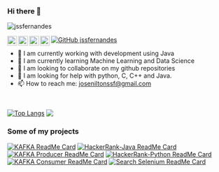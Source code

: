 ### Hi there 👋

<p align="left"> <img src="https://komarev.com/ghpvc/?username=jssfernandes&label=Views&color=blue&style=plastic" alt="jssfernandes" /> </p>

<a href="https://twitter.com/joseniltonssf">
  <img align="left" alt="Twitter" width="22px" src="https://cdn.jsdelivr.net/npm/simple-icons@v3/icons/twitter.svg" />
</a>
<a href="https://linkedin.com/in/jssfernandes">
  <img align="left" alt="Linkdein" width="22px" src="https://cdn.jsdelivr.net/npm/simple-icons@v3/icons/linkedin.svg" />
</a>
<a href="https://github.com/jssfernandes">
  <img align="left" alt="Github" width="22px" src="https://cdn.jsdelivr.net/npm/simple-icons@v3/icons/github.svg" />
</a>

<a href="https://instagram.com/jss.fernandes">
  <img align="left" alt="Instagram" width="22px" src="https://cdn.jsdelivr.net/npm/simple-icons@v3/icons/instagram.svg" />
</a>

<!--
<a href="https://www.facebook.com/">
  <img align="left" alt="Facebook" width="22px" src="https://cdn.jsdelivr.net/npm/simple-icons@v3/icons/facebook.svg" />
</a>
-->

[![GitHub jssfernandes](https://img.shields.io/github/followers/jssfernandes?label=follow&style=social)](https://github.com/jssfernandes)
<br/>

- 🔭 I am currently working with development using Java
- 🌱 I am currently learning Machine Learning and Data Science
- 👯 I am looking to collaborate on my github repositories
- 🤔 I am looking for help with python, C, C++ and Java.
- 📫 How to reach me: joseniltonssf@gmail.com

<br/>

[![Top Langs](https://github-readme-stats.vercel.app/api/top-langs/?username=jssfernandes&theme=merko)](https://github.com/jssfernandes)
<img align="top" src='https://github-readme-stats.vercel.app/api?username=jssfernandes&&show_icons=true&title_color=ffffff&icon_color=55E897&text_color=5EACE1&bg_color=151515'></img>

### Some of my projects

[![KAFKA ReadMe Card](https://github-readme-stats.vercel.app/api/pin/?username=jssfernandes&repo=spring-kafka-sample&show_owner=true&theme=dark)](https://github.com/jssfernandes/spring-kafka-sample)
[![HackerRank-Java ReadMe Card](https://github-readme-stats.vercel.app/api/pin/?username=jssfernandes&repo=HackerRank-Java&show_owner=true&theme=dracula)](https://github.com/jssfernandes/HackerRank-Java)
[![KAFKA Producer ReadMe Card](https://github-readme-stats.vercel.app/api/pin/?username=jssfernandes&repo=spring-kafka-producer-sample&show_owner=true&theme=tokyonight)](https://github.com/jssfernandes/spring-kafka-producer-sample)
[![HackerRank-Python ReadMe Card](https://github-readme-stats.vercel.app/api/pin/?username=jssfernandes&repo=HackerRank-Python&show_owner=true&theme=highcontrast)](https://github.com/jssfernandes/HackerRank-Python)
[![KAFKA Consumer ReadMe Card](https://github-readme-stats.vercel.app/api/pin/?username=jssfernandes&repo=spring-kafka-consumer-sample&show_owner=true&theme=radical)](https://github.com/jssfernandes/spring-kafka-consumer-sample)
[![Search Selenium ReadMe Card](https://github-readme-stats.vercel.app/api/pin/?username=jssfernandes&repo=search-selenium&show_owner=true&theme=merko)](https://github.com/jssfernandes/search-selenium)

<br/>





<!--
**jssfernandes/jssfernandes** is a ✨ _special_ ✨ repository because its `README.md` (this file) appears on your GitHub profile.

Here are some ideas to get you started:

- 🔭 I’m currently working on ...
- 🌱 I’m currently learning ...
- 👯 I’m looking to collaborate on ...
- 🤔 I’m looking for help with ...
- 💬 Ask me about ...
- 📫 How to reach me: ...
- 😄 Pronouns: ...
- ⚡ Fun fact: ...
-->
